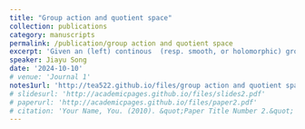 ```yaml
---
title: "Group action and quotient space"
collection: publications
category: manuscripts
permalink: /publication/group action and quotient space
excerpt: 'Given an (left) continous  (resp. smooth, or holomorphic) group ($$G$$) action   on topological (resp. smooth, or holomorphic) manifold $$X$$,  Whether can we endow quotient space $$X/G$$ with a topological (resp. smooth manifold or complex manifold, ) structure such that the orbit map $$\pi: X \longrightarrow X/G $$ is a surjective continous  (resp. smooth, holomorphic) map ?  In general, it is true. We will explain some sufficient conditions with some examples. At last, we talk about symplectic quotient based on Hamiltonian group action.'
speaker: Jiayu Song
date: '2024-10-10'
# venue: 'Journal 1'
notes1url: 'http://tea522.github.io/files/group action and quotient space.pdf'
# slidesurl: 'http://academicpages.github.io/files/slides2.pdf'
# paperurl: 'http://academicpages.github.io/files/paper2.pdf'
# citation: 'Your Name, You. (2010). &quot;Paper Title Number 2.&quot; <i>Journal 1</i>. 1(2).'
---
```





